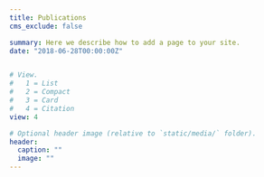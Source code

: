 ```yaml
---
title: Publications
cms_exclude: false

summary: Here we describe how to add a page to your site.
date: "2018-06-28T00:00:00Z"


# View.
#   1 = List
#   2 = Compact
#   3 = Card
#   4 = Citation
view: 4

# Optional header image (relative to `static/media/` folder).
header:
  caption: ""
  image: ""
---
```

